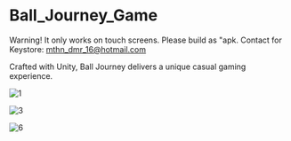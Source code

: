 # Ball_Journey_Game
Warning! It only works on touch screens. Please build as "apk. Contact for Keystore: mthn_dmr_16@hotmail.com


Crafted with Unity, Ball Journey delivers a unique casual gaming experience.    


![1](https://github.com/Mthndmr16/Ball_Journey_Game/assets/93436285/4c2ab63a-34d8-4aa4-81a4-aa2d30195302)


![3](https://github.com/Mthndmr16/Ball_Journey_Game/assets/93436285/ad08a829-4a04-4541-9632-24fd64209e61)


![6](https://github.com/Mthndmr16/Ball_Journey_Game/assets/93436285/92ef2d52-3eab-47c5-b500-bf0875708ac2)
